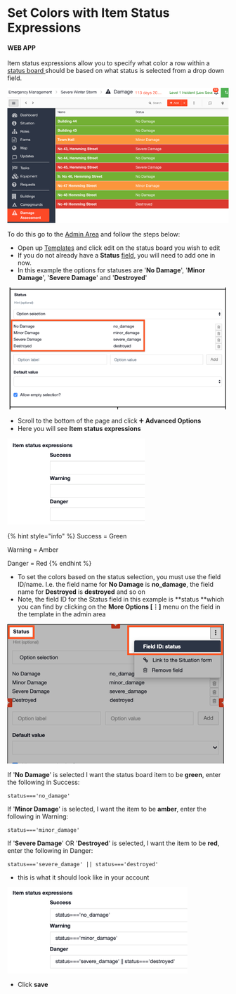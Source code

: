 # Set Colors with Item Status Expressions

#### WEB APP

Item status expressions allow you to specify what color a row within a [status board ](./)should be based on what status is selected from a drop down field.

![](<../../.gitbook/assets/set color with item status expressions.png>)

To do this go to the [Admin Area](../admin-area/) and follow the steps below:

* Open up [Templates](../admin-area/templates/) and click edit on the status board you wish to edit
* If you do not already have a **Status** [field](../admin-area/templates/form-builder-and-field-types/), you will need to add one in now. 
* In this example the options for statuses are '**No Damage**', '**Minor Damage**', '**Severe Damage**' and '**Destroyed**'

![](<../../.gitbook/assets/set colors with item status expressions 2.png>)

* Scroll to the bottom of the page and click ➕ **Advanced Options**
* Here you will see **Item status expressions**

![](<../../.gitbook/assets/item status expressions.png>)

{% hint style="info" %}
Success = Green

Warning = Amber

Danger = Red
{% endhint %}

* To set the colors based on the status selection, you must use the field ID/name. I.e. the field name for **No Damage** is **no_damage**, the field name for **Destroyed** is **destroyed** and so on
* Note, the field ID for the Status field in this example is **status **which you can find by clicking on the **More Options \[⋮]** menu on the field in the template in the admin area

![](<../../.gitbook/assets/field ID for status.png>)

If '**No Damage**' is selected I want the status board item to be **green**, enter the following in Success:

```
status==='no_damage'

```

If '**Minor Damage**' is selected, I want the item to be **amber**, enter the following in Warning:

```
status==='minor_damage'
```

If '**Severe Damage**' OR '**Destroyed**' is selected, I want the item to be **red**, enter the following in Danger:

```
status==='severe_damage' || status==='destroyed'
```

* this is what it should look like in your account

![](<../../.gitbook/assets/item status expressions in your account.png>)

* Click **save**

